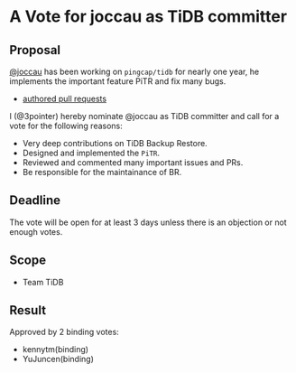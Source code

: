 # A Vote for joccau as TiDB committer

## Proposal

[@joccau](https://github.com/joccau) has been working on `pingcap/tidb` for nearly one year, he implements the important feature PiTR and fix many bugs.

* [authored pull requests](https://github.com/pingcap/tidb/pulls?q=is%3Apr+author%3Ajoccau+is%3Aclosed)

I (@3pointer) hereby nominate @joccau as TiDB committer and call for a vote for the following reasons:

* Very deep contributions on TiDB Backup Restore.
* Designed and implemented the `PiTR`.
* Reviewed and commented many important issues and PRs.
* Be responsible for the maintainance of BR.

## Deadline

The vote will be open for at least 3 days unless there is an objection or not enough votes.

## Scope

* Team TiDB

## Result

Approved by 2 binding votes:

* kennytm(binding)
* YuJuncen(binding)
